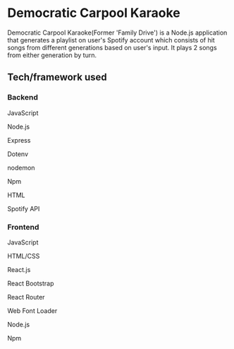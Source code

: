 # Democratic Carpool Karaoke

Democratic Carpool Karaoke(Former 'Family Drive') is a Node.js application that generates a playlist on user's Spotify account which consists of hit songs from different generations based on user's input. It plays 2 songs from either generation by turn.


## Tech/framework used

### Backend

JavaScript

Node.js

Express

Dotenv

nodemon

Npm

HTML

Spotify API


### Frontend

JavaScript

HTML/CSS

React.js

React Bootstrap

React Router

Web Font Loader

Node.js

Npm

